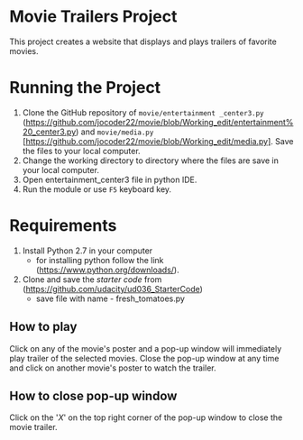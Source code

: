 # Movie Trailers Project
This project creates a website that displays and plays trailers of favorite movies. 

# Running the Project
  1. Clone the GitHub repository of `movie/entertainment _center3.py` (https://github.com/jocoder22/movie/blob/Working_edit/entertainment%20_center3.py) and `movie/media.py` [https://github.com/jocoder22/movie/blob/Working_edit/media.py]. Save the files to your local computer.
  2. Change the working directory to directory where the files are save in your local computer.
  3. Open entertainment_center3 file in python IDE.
  4. Run the module or use `F5` keyboard key.

# Requirements
  1. Install Python 2.7 in your computer
      - for installing python follow the link (https://www.python.org/downloads/).
  2. Clone and save the _starter code_ from (https://github.com/udacity/ud036_StarterCode)
      - save file with name - fresh_tomatoes.py

## How to play
Click on any of the movie's poster and a pop-up window will immediately play trailer of the selected movies. Close the pop-up window at any time and click on another movie's poster to watch the trailer.

## How to close pop-up window
Click on the '_X_' on the top right corner of the pop-up window to close the movie trailer.

